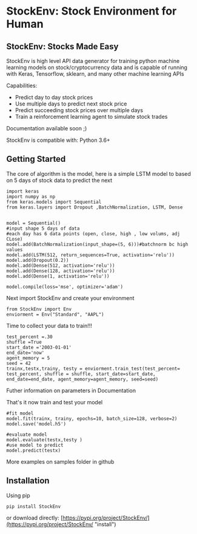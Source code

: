 # StockEnv: Stock Environment for Human
## StockEnv: Stocks Made Easy

StockEnv is high level API data generator for training python machine learning models on stock/cryptocurrency data and is capable of running with Keras, Tensorflow, sklearn, and many other machine learning APIs

Capabilities:

- Predict day to day stock prices
- Use multiple days to predict next stock price
- Predict succeeding stock prices over multiple days
- Train a reinforcement learning agent to simulate stock trades


Documentation available soon ;)

StockEnv is compatible with: Python 3.6+

## Getting Started
The core of algorithm is the model, here is a simple LSTM model to based on 5 days of stock data to predict the next

	import keras
	import numpy as np
	from keras.models import Sequential
	from keras.layers import Dropout ,BatchNormalization, LSTM, Dense 

  
	model = Sequential()
	#input shape 5 days of data 
	#each day has 6 data points (open, close, high , low volums, adj CLose)
	model.add(BatchNormalization(input_shape=(5, 6)))#batchnorm bc high values
    model.add(LSTM(512, return_sequences=True, activation='relu'))
    model.add(Dropout(0.2))
    model.add(Dense(512, activation='relu'))
	model.add(Dense(128, activation='relu'))	
    model.add(Dense(1, activation='relu'))

    model.compile(loss='mse', optimizer='adam')

Next import StockEnv and create your environment
 
    from StockEnv import Env
    enviorment = Env("Standard", "AAPL")

Time to collect your data to train!!!

	test_percent =.30
	shuffle =True
	start_date ='2003-01-01'
	end_date='now'
	agent_memory = 5
	seed = 42
	trainx,testx,trainy, testy = enviorment.train_test(test_percent= test_percent, shuffle = shuffle, start_date=start_date, end_date=end_date, agent_memory=agent_memory, seed=seed)

Futher information on parameters in Documentation 


That's it now train and test your model
	
	#fit model
    model.fit(trainx, trainy, epochs=10, batch_size=128, verbose=2)
    model.save('model.h5')

    #evaluate model
    model.evaluate(testx,testy )
    #use model to predict
    model.predict(testx)

More examples on samples folder in github

## Installation

Using pip
	
	pip install StockEnv

or download directly: [https://pypi.org/project/StockEnv/](https://pypi.org/project/StockEnv/ "install") 
